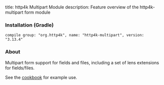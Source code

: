 title: http4k Multipart Module
description: Feature overview of the http4k-multipart form module

### Installation (Gradle)
```compile group: "org.http4k", name: "http4k-multipart", version: "3.13.4"```

### About

Multipart form support for fields and files, including a set of lens extensions for fields/files.

See the [cookbook](/cookbook/multipart_forms/) for example use.
